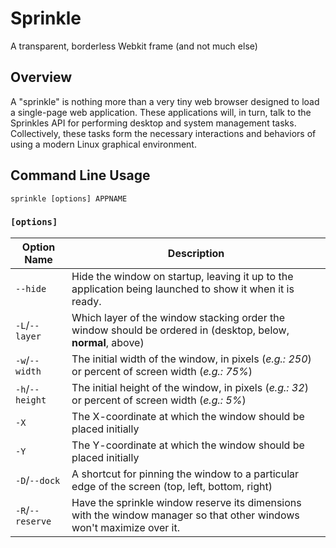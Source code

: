 # Sprinkle
A transparent, borderless Webkit frame (and not much else)

## Overview

A "sprinkle" is nothing more than a very tiny web browser designed to load a single-page web application.  These applications will, in turn, talk to the Sprinkles API for performing desktop and system management tasks.  Collectively, these tasks form the necessary interactions and behaviors of using a modern Linux graphical environment.

## Command Line Usage

```
sprinkle [options] APPNAME
```

### `[options]`

| Option Name     | Description                                                                                                                |
| --------------- | -------------------------------------------------------------------------------------------------------------------------- |
| `--hide`        | Hide the window on startup, leaving it up to the application being launched to show it when it is ready.                   |
| `-L`/`--layer`  | Which layer of the window stacking order the window should be ordered in (desktop, below, **normal**, above)               |
| `-w`/`--width`  | The initial width of the window, in pixels (_e.g.: 250_) or percent of screen width (_e.g.: 75%_)                          |
| `-h`/`--height` | The initial height of the window, in pixels (_e.g.: 32_) or percent of screen width (_e.g.: 5%_)                           |
| `-X`            | The X-coordinate at which the window should be placed initially                                                            |
| `-Y`            | The Y-coordinate at which the window should be placed initially                                                            |
| `-D`/`--dock`   | A shortcut for pinning the window to a particular edge of the screen (top, left, bottom, right)                            |
| `-R`/`--reserve`| Have the sprinkle window reserve its dimensions with the window manager so that other windows won't maximize over it.      |
